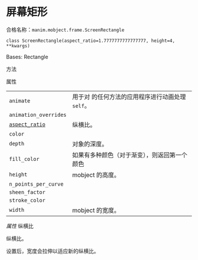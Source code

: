# 屏幕矩形

合格名称：`manim.mobject.frame.ScreenRectangle`

`class ScreenRectangle(aspect_ratio=1.7777777777777777, height=4, **kwargs)`

Bases: Rectangle

方法



属性

|||
|-|-|
`animate`|用于对 的任何方法的应用程序进行动画处理`self`。
`animation_overrides`|
[`aspect_ratio`]()|纵横比。
`color`|
`depth`|对象的深度。
`fill_color`|如果有多种颜色（对于渐变），则返回第一个颜色
`height`|mobject 的高度。
`n_points_per_curve`|
`sheen_factor`|
`stroke_color`|
`width`|mobject 的宽度。


_属性_ 纵横比

纵横比。

设置后，宽度会拉伸以适应新的纵横比。
